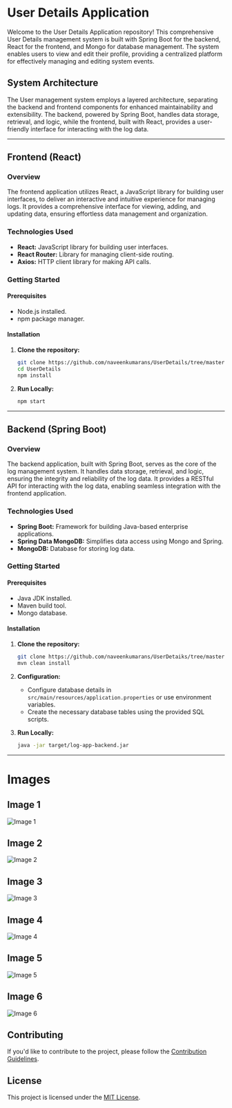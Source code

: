 # User Details Application

Welcome to the User Details Application repository! This comprehensive User Details management system is built with Spring Boot for the backend, React for the frontend, and Mongo for database management. The system enables users to view and edit their profile, providing a centralized platform for effectively managing and editing system events.

## System Architecture

The User management system employs a layered architecture, separating the backend and frontend components for enhanced maintainability and extensibility. The backend, powered by Spring Boot, handles data storage, retrieval, and logic, while the frontend, built with React, provides a user-friendly interface for interacting with the log data.

---

## Frontend (React)

### Overview

The frontend application utilizes React, a JavaScript library for building user interfaces, to deliver an interactive and intuitive experience for managing logs. It provides a comprehensive interface for viewing, adding, and updating data, ensuring effortless data management and organization.

### Technologies Used

- **React:** JavaScript library for building user interfaces.
- **React Router:** Library for managing client-side routing.
- **Axios:** HTTP client library for making API calls.

### Getting Started

#### Prerequisites

- Node.js installed.
- npm package manager.

#### Installation

1. **Clone the repository:**

    ```bash
    git clone https://github.com/naveenkumarans/UserDetails/tree/master/FrontEnd
    cd UserDetails
    npm install
    ```

2. **Run Locally:**

    ```bash
    npm start
    ```

---

## Backend (Spring Boot)

### Overview

The backend application, built with Spring Boot, serves as the core of the log management system. It handles data storage, retrieval, and logic, ensuring the integrity and reliability of the log data. It provides a RESTful API for interacting with the log data, enabling seamless integration with the frontend application.

### Technologies Used

- **Spring Boot:** Framework for building Java-based enterprise applications.
- **Spring Data MongoDB:** Simplifies data access using Mongo and Spring.
- **MongoDB:** Database for storing log data.

### Getting Started

#### Prerequisites

- Java JDK installed.
- Maven build tool.
- Mongo database.

#### Installation

1. **Clone the repository:**

    ```bash
    git clone https://github.com/naveenkumarans/UserDetaiks/tree/master/Backend
    mvn clean install
    ```

2. **Configuration:**

    - Configure database details in `src/main/resources/application.properties` or use environment variables.
    - Create the necessary database tables using the provided SQL scripts.

3. **Run Locally:**

    ```bash
    java -jar target/log-app-backend.jar
    ```

---

# Images

## Image 1
![Image 1](https://firebasestorage.googleapis.com/v0/b/portfolioimages-fdfbd.appspot.com/o/UserDetailsApp%2FScreenshot%202023-11-23%20172011.png?alt=media&token=bfa367e1-e73a-4520-8c21-921772d3ff1a)

## Image 2
![Image 2](https://firebasestorage.googleapis.com/v0/b/portfolioimages-fdfbd.appspot.com/o/UserDetailsApp%2FScreenshot%202023-11-23%20172034.png?alt=media&token=1e7bc09d-f0ab-4471-b5da-1f6766127d62)

## Image 3
![Image 3](https://firebasestorage.googleapis.com/v0/b/portfolioimages-fdfbd.appspot.com/o/UserDetailsApp%2FScreenshot%202023-11-23%20172501.png?alt=media&token=497f6fb7-fca5-4c29-a639-4e88b9b68bd1)

## Image 4
![Image 4](https://firebasestorage.googleapis.com/v0/b/portfolioimages-fdfbd.appspot.com/o/UserDetailsApp%2FScreenshot%202023-11-23%20172237.png?alt=media&token=bf8cb7d8-9836-4ebc-adbb-9d940d029e55)

## Image 5
![Image 5](https://firebasestorage.googleapis.com/v0/b/portfolioimages-fdfbd.appspot.com/o/UserDetailsApp%2FScreenshot%202023-11-23%20172517.png?alt=media&token=df867993-2b0a-46e6-b8e7-455f17003eca)

## Image 6
![Image 6](https://firebasestorage.googleapis.com/v0/b/portfolioimages-fdfbd.appspot.com/o/UserDetailsApp%2FScreenshot%202023-11-23%20172531.png?alt=media&token=5b3b416a-d668-4bff-8400-f6fa30b64e2a)



## Contributing

If you'd like to contribute to the project, please follow the [Contribution Guidelines](CONTRIBUTING.md).



## License

This project is licensed under the [MIT License](LICENSE).
